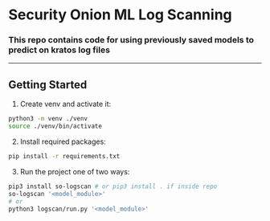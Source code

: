 # Security Onion ML Log Scanning

### This repo contains code for using previously saved models to predict on kratos log files

---
## Getting Started

1. Create venv and activate it:
```sh
python3 -m venv ./venv
source ./venv/bin/activate
```
2. Install required packages:
```sh
pip install -r requirements.txt
```
3.  Run the project one of two ways:
```sh
pip3 install so-logscan # or pip3 install . if inside repo
so-logscan '<model_module>'
# or
python3 logscan/run.py '<model_module>'
```
